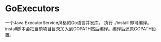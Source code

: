 # GoExecutors
一个Java ExecutorService风格的Go语言并发库。
执行 ./install 即可编译。install脚本会把当前项目目录加入到GOPATH然后编译。编译后还原GOPATH设置。
